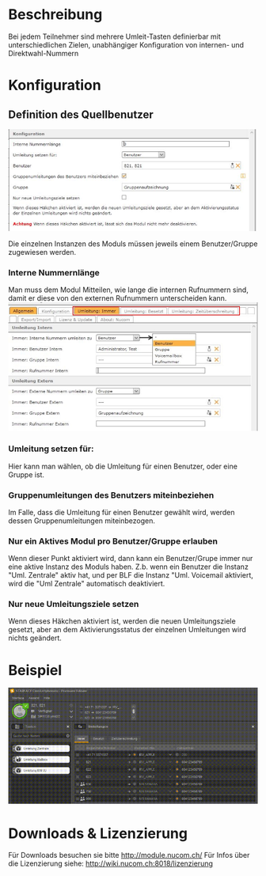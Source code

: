 <!-- TITLE: Funktionstastengesteuerte Umleitung -->
# Beschreibung
Bei jedem Teilnehmer sind mehrere Umleit-Tasten definierbar mit unterschiedlichen Zielen, unabhängiger Konfiguration von internen- und Direktwahl-Nummern 
# Konfiguration
## Definition des Quellbenutzer
![2](/uploads/funktionstastengesteuerte-umleitung/2.jpg "2")

Die einzelnen Instanzen des Moduls müssen jeweils einem Benutzer/Gruppe zugewiesen werden.

### Interne Nummernlänge
Man muss dem Modul Mitteilen, wie lange die internen Rufnummern sind, damit er diese von den externen Rufnummern unterscheiden kann.
![3](/uploads/funktionstastengesteuerte-umleitung/3.jpg "3")

### Umleitung setzen für:
Hier kann man wählen, ob die Umleitung für einen Benutzer, oder eine Gruppe ist.

### Gruppenumleitungen des Benutzers miteinbeziehen 	
Im Falle, dass die Umleitung für einen Benutzer gewählt wird, werden dessen Gruppenumleitungen miteinbezogen.

### Nur ein Aktives Modul pro Benutzer/Gruppe erlauben
Wenn dieser Punkt aktiviert wird, dann kann ein Benutzer/Grupe immer nur eine aktive Instanz des Moduls haben.
Z.b. wenn ein Benutzer die Instanz "Uml. Zentrale" aktiv hat, und per BLF die Instanz "Uml. Voicemail aktiviert, wird die "Uml Zentrale" automatisch deaktiviert.

### Nur neue Umleitungsziele setzen
Wenn dieses Häkchen aktiviert ist, werden die neuen Umleitungsziele gesetzt, aber an dem Aktivierungsstatus der einzelnen Umleitungen wird nichts geändert. 
# Beispiel
![1](/uploads/funktionstastengesteuerte-umleitung/1.gif "1")
# Downloads & Lizenzierung
Für Downloads besuchen sie bitte http://module.nucom.ch/
Für Infos über die Lizenzierung siehe: http://wiki.nucom.ch:8018/lizenzierung
